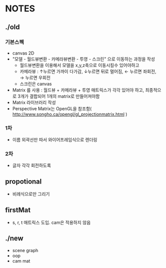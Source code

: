 # NOTES
## ./old
### 기본스펙
* canvas 2D
* "모델 - 월드뷰변환 - 카메라뷰변환 - 투영 - 스크린" 으로 이동하는 과정을 작성
    * 월드뷰변환을 이용해서 모델을 x,y,z축으로 이동시킬수 있어야하고
    * 카메라뷰  : ↑누르면 가까이 다가감,  ↓누르면 뒤로 멀어짐, ← 누르면 좌회전, → 누르면 우회전
    * 스크린은 canvas
* Matrix 를 사용 : 월드뷰 + 카메라뷰 + 투영 매트릭스가 각각 있어야 하고, 최종적으로 3개가 결합되어 1개의 matrix로 만들어져야함
* Matrix 라이브러리 작성
* Perspective Matrix는 OpenGL을 참조함( http://www.songho.ca/opengl/gl_projectionmatrix.html )

### 1차
* 이름 외곽선만 따서 와이어프레임식으로 렌더링

### 2차
* 글자 각각 회전하도록

## propotional
* 비례식으로만 그리기

## firstMat
* s, r, t 매트릭스 도입. cam은 적용하지 않음

## ./new
* scene graph
* oop
* cam mat